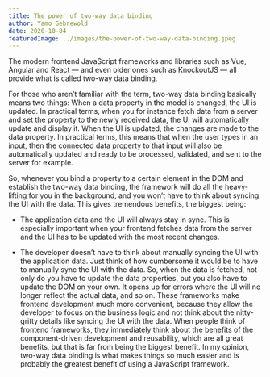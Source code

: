 ```yaml
---
title: The power of two-way data binding
author: Yamo Gebrewold
date: 2020-10-04
featuredImage: ../images/the-power-of-two-way-data-binding.jpeg
---
```


The modern frontend JavaScript frameworks and libraries such as Vue, Angular and React — and even older ones such as KnockoutJS — all provide what is called two-way data binding.

For those who aren’t familiar with the term, two-way data binding basically means two things:
When a data property in the model is changed, the UI is updated. In practical terms, when you for instance fetch data from a server and set the property to the newly received data, the UI will automatically update and display it.
When the UI is updated, the changes are made to the data property. In practical terms, this means that when the user types in an input, then the connected data property to that input will also be automatically updated and ready to be processed, validated, and sent to the server for example.

So, whenever you bind a property to a certain element in the DOM and establish the two-way data binding, the framework will do all the heavy-lifting for you in the background, and you won’t have to think about syncing the UI with the data.
This gives tremendous benefits, the biggest being:

* The application data and the UI will always stay in sync. This is especially important when your frontend fetches data from the server and the UI has to be updated with the most recent changes.

* The developer doesn’t have to think about manually syncing the UI with the application data. Just think of how cumbersome it would be to have to manually sync the UI with the data. So, when the data is fetched, not only do you have to update the data properties, but you also have to update the DOM on your own. It opens up for errors where the UI will no longer reflect the actual data, and so on.
These frameworks make frontend development much more convenient, because they allow the developer to focus on the business logic and not think about the nitty-gritty details like syncing the UI with the data.
When people think of frontend frameworks, they immediately think about the benefits of the component-driven development and reusability, which are all great benefits, but that is far from being the biggest benefit. In my opinion, two-way data binding is what makes things so much easier and is probably the greatest benefit of using a JavaScript framework.